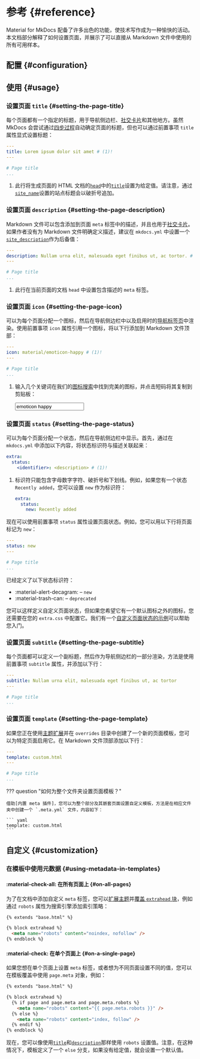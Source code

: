 # 参考 {#reference}

Material for MkDocs 配备了许多出色的功能，使技术写作成为一种愉快的活动。本文档部分解释了如何设置页面，并展示了可以直接从 Markdown 文件中使用的所有可用样本。

## 配置 {#configuration}

## 使用 {#usage}

### 设置页面 `title` {#setting-the-page-title}

每个页面都有一个指定的标题，用于导航侧边栏、[社交卡片]和其他地方。虽然 MkDocs 会尝试通过[四步过程]自动确定页面的标题，但也可以通过前置事项 `title` 属性显式设置标题：

``` yaml
---
title: Lorem ipsum dolor sit amet # (1)!
---

# Page title
...
```

1.  此行将生成页面的 HTML 文档的[`head`][head]中的[`title`][title]设置为给定值。请注意，通过[`site_name`][site_name]设置的站点标题会以破折号追加。

  [社交卡片]: ../setup/setting-up-social-cards.md
  [四步过程]: https://www.mkdocs.org/user-guide/writing-your-docs/#meta-data
  [title]: https://developer.mozilla.org/en-US/docs/Web/HTML/Element/title
  [head]: https://developer.mozilla.org/en-US/docs/Web/HTML/Element/head
  [site_name]: https://www.mkdocs.org/user-guide/configuration/#site_name

### 设置页面 `description` {#setting-the-page-description}

Markdown 文件可以包含添加到页面 `meta` 标签中的描述，并且也用于[社交卡片]。如果作者没有为 Markdown 文件明确定义描述，建议在 `mkdocs.yml` 中设置一个[`site_description`][site_description]作为后备值：

``` yaml
---
description: Nullam urna elit, malesuada eget finibus ut, ac tortor. # (1)!
---

# Page title
...
```

1.  此行在当前页面的文档 `head` 中设置包含描述的 `meta` 标签。

  [site_description]: https://www.mkdocs.org/user-guide/configuration/#site_description

### 设置页面 `icon` {#setting-the-page-icon}

<!-- md:version 9.2.0 -->
<!-- md:flag experimental -->

可以为每个页面分配一个图标，然后在导航侧边栏中以及启用时的[导航标签页]中渲染。使用前置事项 `icon` 属性引用一个图标，将以下行添加到 Markdown 文件顶部：

``` yaml
---
icon: material/emoticon-happy # (1)!
---

# Page title
...
```

1.  输入几个关键词在我们的[图标搜索]中找到完美的图标，并点击短码将其复制到剪贴板：

    <div class="mdx-iconsearch" data-mdx-component="iconsearch">
      <input class="md-input md-input--stretch mdx-iconsearch__input" placeholder="Search icon" data-mdx-component="iconsearch-query" value="emoticon happy" />
      <div class="mdx-iconsearch-result" data-mdx-component="iconsearch-result" data-mdx-mode="file">
        <div class="mdx-iconsearch-result__meta"></div>
        <ol class="mdx-iconsearch-result__list"></ol>
      </div>
    </div>

  [Insiders]: ../insiders/index.md
  [图标搜索]: icons-emojis.md#search
  [导航标签页]: ../setup/setting-up-navigation.md#navigation-tabs

### 设置页面 `status` {#setting-the-page-status}

<!-- md:version 9.2.0 -->
<!-- md:flag experimental -->
<!-- md:example page-status -->

可以为每个页面分配一个状态，然后在导航侧边栏中显示。首先，通过在 `mkdocs.yml` 中添加以下内容，将状态标识符与描述关联起来：

``` yaml
extra:
  status:
    <identifier>: <description> # (1)!
```

1.  标识符只能包含字母数字字符、破折号和下划线。例如，如果您有一个状态 `Recently added`，您可以设置 `new` 作为标识符：

    ``` yaml
    extra:
      status:
        new: Recently added
    ```

现在可以使用前置事项 `status` 属性设置页面状态。例如，您可以用以下行将页面标记为 `new`：

``` yaml
---
status: new
---

# Page title
...
```

已经定义了以下状态标识符：

- :material-alert-decagram: – `new`
- :material-trash-can: – `deprecated`

您可以这样定义自定义页面状态，但如果您希望它有一个默认图标之外的图标，您还需要在您的 `extra.css` 中配置它。我们有一个[自定义页面状态的示例]可以帮助您入门。

[自定义页面状态的示例]: https://mkdocs-material.github.io/examples/page-status/

### 设置页面 `subtitle` {#setting-the-page-subtitle}

<!-- md:sponsors -->
<!-- md:version insiders-4.25.0 -->
<!-- md:flag experimental -->

每个页面都可以定义一个副标题，然后作为导航侧边栏的一部分渲染，方法是使用前置事项 `subtitle` 属性，并添加以下行：

``` yaml
---
subtitle: Nullam urna elit, malesuada eget finibus ut, ac tortor
---

# Page title
...
```

### 设置页面 `template` {#setting-the-page-template}

如果您正在使用[主题扩展]并在 `overrides` 目录中创建了一个新的页面模板，您可以为特定页面启用它。在 Markdown 文件顶部添加以下行：

``` yaml
---
template: custom.html
---

# Page title
...
```

??? question "如何为整个文件夹设置页面模板？"

    借助[内置 meta 插件]，您可以为整个部分及其嵌套页面设置自定义模板，方法是在相应文件夹中创建一个 `.meta.yml` 文件，内容如下：

    ``` yaml
    template: custom.html
    ```

  [主题扩展]: ../customization.md#extending-the-theme
  [内置 meta 插件]: ../plugins/meta.md

## 自定义 {#customization}

### 在模板中使用元数据 {#using-metadata-in-templates}

#### :material-check-all: 在所有页面上 {#on-all-pages}

为了在文档中添加自定义 `meta` 标签，您可以[扩展主题][主题扩展]并[覆盖 `extrahead` 块][overriding blocks]，例如通过 `robots` 属性为搜索引擎添加索引策略：

``` html
{% extends "base.html" %}

{% block extrahead %}
  <meta name="robots" content="noindex, nofollow" />
{% endblock %}
```

  [overriding blocks]: ../customization.md#overriding-blocks

#### :material-check: 在单个页面上 {#on-a-single-page}

如果您想在单个页面上设置 `meta` 标签，或者想为不同页面设置不同的值，您可以在模板覆盖中使用 `page.meta` 对象，例如：

``` html
{% extends "base.html" %}

{% block extrahead %}
  {% if page and page.meta and page.meta.robots %}
    <meta name="robots" content="{{ page.meta.robots }}" />
  {% else %}
    <meta name="robots" content="index, follow" />
  {% endif %}
{% endblock %}
```

现在，您可以像使用[`title`][title]和[`description`][description]那样使用 `robots` 设置值。注意，在这种情况下，模板定义了一个 `else` 分支，如果没有给定值，就会设置一个默认值。

  [title]: #setting-the-page-title
  [description]: #setting-the-page-description
